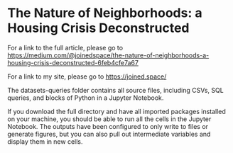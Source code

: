 # The Nature of Neighborhoods: a Housing Crisis Deconstructed

For a link to the full article, please go to https://medium.com/@joinedspace/the-nature-of-neighborhoods-a-housing-crisis-deconstructed-6feb4cfe7a67

For a link to my site, please go to https://joined.space/

The datasets-queries folder contains all source files, including CSVs, SQL queries, and blocks of Python in a Jupyter Notebook.

If you download the full directory and have all imported packages installed on your machine, you should be able to run all the cells in the Jupyter Notebook. The outputs have been configured to only write to files or generate figures, but you can also pull out intermediate variables and display them in new cells. 

